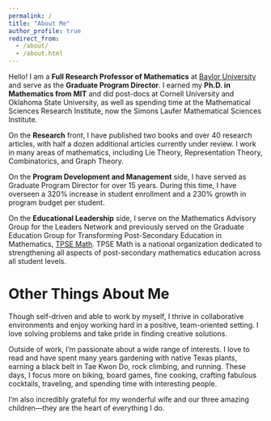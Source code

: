 ```yaml
---
permalink: /
title: "About Me"
author_profile: true
redirect_from: 
  - /about/
  - /about.html
---
```


Hello! I am a **Full Research Professor of Mathematics** at [Baylor University](https://www.baylor.edu/) and serve as the **Graduate Program Director**. I earned my **Ph.D. in Mathematics from MIT** and did post-docs at Cornell University and Oklahoma State University, as well as spending time at the Mathematical Sciences Research Institute, now the Simons Laufer Mathematical Sciences Institute.

On the **Research** front, I have published two books and over 40 research articles, with half a dozen additional articles currently under review. 
I work in many areas of mathematics, including Lie Theory, Representation Theory, Combinatorics, and Graph Theory.

On the **Program Development and Management** side, I have served as Graduate Program Director for over 15 years. During this time, I have overseen a 320% increase in student enrollment and a 230% growth in program budget per student.

On the **Educational Leadership** side, I serve on the Mathematics Advisory Group for the Leaders Network and previously served on the Graduate Education Group for Transforming Post-Secondary Education in Mathematics, [TPSE Math](https://www.tpsemath.org/). TPSE Math is a national organization dedicated to strengthening all aspects of post-secondary mathematics education across all student levels.


Other Things About Me
======
Though self-driven and able to work by myself, I thrive in collaborative environments and enjoy working hard in a positive, team-oriented setting. I love solving problems and take pride in finding creative solutions.

Outside of work, I’m passionate about a wide range of interests. I love to read and have spent many years gardening with native Texas plants, earning a black belt in Tae Kwon Do, rock climbing, and running. These days, I focus more on biking, board games, fine cooking, crafting fabulous cocktails, traveling, and spending time with interesting people.

I’m also incredibly grateful for my wonderful wife and our three amazing children—they are the heart of everything I do.
